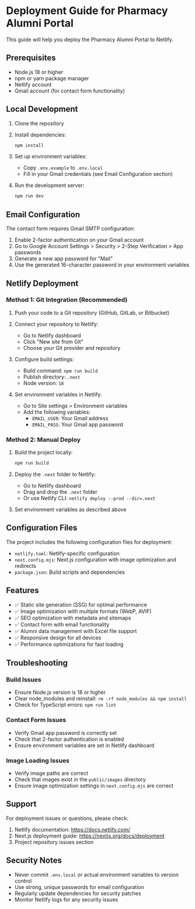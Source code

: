 # Deployment Guide for Pharmacy Alumni Portal

This guide will help you deploy the Pharmacy Alumni Portal to Netlify.

## Prerequisites

- Node.js 18 or higher
- npm or yarn package manager
- Netlify account
- Gmail account (for contact form functionality)

## Local Development

1. Clone the repository
2. Install dependencies:
   ```bash
   npm install
   ```

3. Set up environment variables:
   - Copy `.env.example` to `.env.local`
   - Fill in your Gmail credentials (see Email Configuration section)

4. Run the development server:
   ```bash
   npm run dev
   ```

## Email Configuration

The contact form requires Gmail SMTP configuration:

1. Enable 2-factor authentication on your Gmail account
2. Go to Google Account Settings > Security > 2-Step Verification > App passwords
3. Generate a new app password for "Mail"
4. Use the generated 16-character password in your environment variables

## Netlify Deployment

### Method 1: Git Integration (Recommended)

1. Push your code to a Git repository (GitHub, GitLab, or Bitbucket)
2. Connect your repository to Netlify:
   - Go to Netlify dashboard
   - Click "New site from Git"
   - Choose your Git provider and repository

3. Configure build settings:
   - Build command: `npm run build`
   - Publish directory: `.next`
   - Node version: `18`

4. Set environment variables in Netlify:
   - Go to Site settings > Environment variables
   - Add the following variables:
     - `EMAIL_USER`: Your Gmail address
     - `EMAIL_PASS`: Your Gmail app password

### Method 2: Manual Deploy

1. Build the project locally:
   ```bash
   npm run build
   ```

2. Deploy the `.next` folder to Netlify:
   - Go to Netlify dashboard
   - Drag and drop the `.next` folder
   - Or use Netlify CLI: `netlify deploy --prod --dir=.next`

3. Set environment variables as described above

## Configuration Files

The project includes the following configuration files for deployment:

- `netlify.toml`: Netlify-specific configuration
- `next.config.mjs`: Next.js configuration with image optimization and redirects
- `package.json`: Build scripts and dependencies

## Features

- ✅ Static site generation (SSG) for optimal performance
- ✅ Image optimization with multiple formats (WebP, AVIF)
- ✅ SEO optimization with metadata and sitemaps
- ✅ Contact form with email functionality
- ✅ Alumni data management with Excel file support
- ✅ Responsive design for all devices
- ✅ Performance optimizations for fast loading

## Troubleshooting

### Build Issues

- Ensure Node.js version is 18 or higher
- Clear node_modules and reinstall: `rm -rf node_modules && npm install`
- Check for TypeScript errors: `npm run lint`

### Contact Form Issues

- Verify Gmail app password is correctly set
- Check that 2-factor authentication is enabled
- Ensure environment variables are set in Netlify dashboard

### Image Loading Issues

- Verify image paths are correct
- Check that images exist in the `public/images` directory
- Ensure image optimization settings in `next.config.mjs` are correct

## Support

For deployment issues or questions, please check:

1. Netlify documentation: https://docs.netlify.com/
2. Next.js deployment guide: https://nextjs.org/docs/deployment
3. Project repository issues section

## Security Notes

- Never commit `.env.local` or actual environment variables to version control
- Use strong, unique passwords for email configuration
- Regularly update dependencies for security patches
- Monitor Netlify logs for any security issues